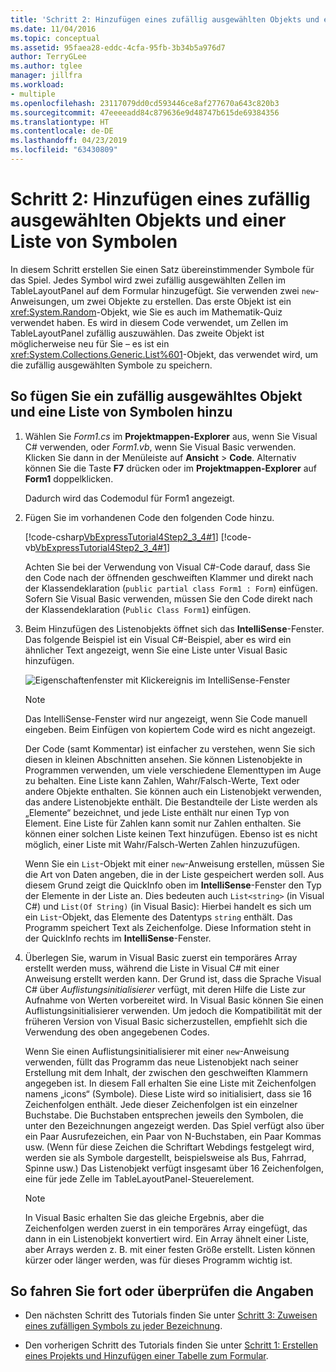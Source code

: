 ```yaml
---
title: 'Schritt 2: Hinzufügen eines zufällig ausgewählten Objekts und einer Liste von Symbolen'
ms.date: 11/04/2016
ms.topic: conceptual
ms.assetid: 95faea28-eddc-4cfa-95fb-3b34b5a976d7
author: TerryGLee
ms.author: tglee
manager: jillfra
ms.workload:
- multiple
ms.openlocfilehash: 23117079dd0cd593446ce8af277670a643c820b3
ms.sourcegitcommit: 47eeeeadd84c879636e9d48747b615de69384356
ms.translationtype: HT
ms.contentlocale: de-DE
ms.lasthandoff: 04/23/2019
ms.locfileid: "63430809"
---
```

# <a name="step-2-add-a-random-object-and-a-list-of-icons"></a>Schritt 2: Hinzufügen eines zufällig ausgewählten Objekts und einer Liste von Symbolen
In diesem Schritt erstellen Sie einen Satz übereinstimmender Symbole für das Spiel. Jedes Symbol wird zwei zufällig ausgewählten Zellen im TableLayoutPanel auf dem Formular hinzugefügt. Sie verwenden zwei `new`-Anweisungen, um zwei Objekte zu erstellen. Das erste Objekt ist ein <xref:System.Random>-Objekt, wie Sie es auch im Mathematik-Quiz verwendet haben. Es wird in diesem Code verwendet, um Zellen im TableLayoutPanel zufällig auszuwählen. Das zweite Objekt ist möglicherweise neu für Sie – es ist ein <xref:System.Collections.Generic.List%601>-Objekt, das verwendet wird, um die zufällig ausgewählten Symbole zu speichern.

## <a name="to-add-a-random-object-and-a-list-of-icons"></a>So fügen Sie ein zufällig ausgewähltes Objekt und eine Liste von Symbolen hinzu

1. Wählen Sie *Form1.cs* im **Projektmappen-Explorer** aus, wenn Sie Visual C# verwenden, oder *Form1.vb*, wenn Sie Visual Basic verwenden. Klicken Sie dann in der Menüleiste auf **Ansicht** > **Code**. Alternativ können Sie die Taste **F7** drücken oder im **Projektmappen-Explorer** auf **Form1** doppelklicken.

     Dadurch wird das Codemodul für Form1 angezeigt.

2. Fügen Sie im vorhandenen Code den folgenden Code hinzu.

     [!code-csharp[VbExpressTutorial4Step2_3_4#1](../ide/codesnippet/CSharp/step-2-add-a-random-object-and-a-list-of-icons_1.cs)]
     [!code-vb[VbExpressTutorial4Step2_3_4#1](../ide/codesnippet/VisualBasic/step-2-add-a-random-object-and-a-list-of-icons_1.vb)]

     Achten Sie bei der Verwendung von Visual C#-Code darauf, dass Sie den Code nach der öffnenden geschweiften Klammer und direkt nach der Klassendeklaration (`public partial class Form1 : Form`) einfügen. Sofern Sie Visual Basic verwenden, müssen Sie den Code direkt nach der Klassendeklaration (`Public Class Form1`) einfügen.

3. Beim Hinzufügen des Listenobjekts öffnet sich das **IntelliSense**-Fenster. Das folgende Beispiel ist ein Visual C#-Beispiel, aber es wird ein ähnlicher Text angezeigt, wenn Sie eine Liste unter Visual Basic hinzufügen.

     ![Eigenschaftenfenster mit Klickereignis im IntelliSense-Fenster](../ide/media/express_listintellisense.png)

    > [!NOTE]
    > Das IntelliSense-Fenster wird nur angezeigt, wenn Sie Code manuell eingeben. Beim Einfügen von kopiertem Code wird es nicht angezeigt.

     Der Code (samt Kommentar) ist einfacher zu verstehen, wenn Sie sich diesen in kleinen Abschnitten ansehen. Sie können Listenobjekte in Programmen verwenden, um viele verschiedene Elementtypen im Auge zu behalten. Eine Liste kann Zahlen, Wahr/Falsch-Werte, Text oder andere Objekte enthalten. Sie können auch ein Listenobjekt verwenden, das andere Listenobjekte enthält. Die Bestandteile der Liste werden als „Elemente“ bezeichnet, und jede Liste enthält nur einen Typ von Element. Eine Liste für Zahlen kann somit nur Zahlen enthalten. Sie können einer solchen Liste keinen Text hinzufügen. Ebenso ist es nicht möglich, einer Liste mit Wahr/Falsch-Werten Zahlen hinzuzufügen.

     Wenn Sie ein `List`-Objekt mit einer `new`-Anweisung erstellen, müssen Sie die Art von Daten angeben, die in der Liste gespeichert werden soll. Aus diesem Grund zeigt die QuickInfo oben im **IntelliSense**-Fenster den Typ der Elemente in der Liste an. Dies bedeuten auch `List<string>` (in Visual C#) und `List(Of String)` (in Visual Basic): Hierbei handelt es sich um ein `List`-Objekt, das Elemente des Datentyps `string` enthält. Das Programm speichert Text als Zeichenfolge. Diese Information steht in der QuickInfo rechts im **IntelliSense**-Fenster.

4. Überlegen Sie, warum in Visual Basic zuerst ein temporäres Array erstellt werden muss, während die Liste in Visual C# mit einer Anweisung erstellt werden kann. Der Grund ist, dass die Sprache Visual C# über *Auflistungsinitialisierer* verfügt, mit deren Hilfe die Liste zur Aufnahme von Werten vorbereitet wird. In Visual Basic können Sie einen Auflistungsinitialisierer verwenden. Um jedoch die Kompatibilität mit der früheren Version von Visual Basic sicherzustellen, empfiehlt sich die Verwendung des oben angegebenen Codes.

     Wenn Sie einen Auflistungsinitialisierer mit einer `new`-Anweisung verwenden, füllt das Programm das neue Listenobjekt nach seiner Erstellung mit dem Inhalt, der zwischen den geschweiften Klammern angegeben ist. In diesem Fall erhalten Sie eine Liste mit Zeichenfolgen namens „icons“ (Symbole). Diese Liste wird so initialisiert, dass sie 16 Zeichenfolgen enthält. Jede dieser Zeichenfolgen ist ein einzelner Buchstabe. Die Buchstaben entsprechen jeweils den Symbolen, die unter den Bezeichnungen angezeigt werden. Das Spiel verfügt also über ein Paar Ausrufezeichen, ein Paar von N-Buchstaben, ein Paar Kommas usw. (Wenn für diese Zeichen die Schriftart Webdings festgelegt wird, werden sie als Symbole dargestellt, beispielsweise als Bus, Fahrrad, Spinne usw.) Das Listenobjekt verfügt insgesamt über 16 Zeichenfolgen, eine für jede Zelle im TableLayoutPanel-Steuerelement.

    > [!NOTE]
    > In Visual Basic erhalten Sie das gleiche Ergebnis, aber die Zeichenfolgen werden zuerst in ein temporäres Array eingefügt, das dann in ein Listenobjekt konvertiert wird. Ein Array ähnelt einer Liste, aber Arrays werden z. B. mit einer festen Größe erstellt. Listen können kürzer oder länger werden, was für dieses Programm wichtig ist.

## <a name="to-continue-or-review"></a>So fahren Sie fort oder überprüfen die Angaben

- Den nächsten Schritt des Tutorials finden Sie unter [Schritt 3: Zuweisen eines zufälligen Symbols zu jeder Bezeichnung](../ide/step-3-assign-a-random-icon-to-each-label.md).

- Den vorherigen Schritt des Tutorials finden Sie unter [Schritt 1: Erstellen eines Projekts und Hinzufügen einer Tabelle zum Formular](../ide/step-1-create-a-project-and-add-a-table-to-your-form.md).
